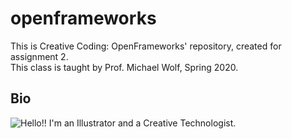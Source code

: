 # openframeworks
This is Creative Coding: OpenFrameworks' repository, created for assignment 2.  
This class is taught by Prof. Michael Wolf, Spring 2020. 
## Bio
![Hello!!](/images/profile_photo.jpeg)
I'm an Illustrator and a Creative Technologist.